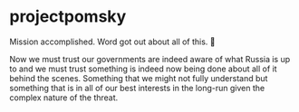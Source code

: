 # projectpomsky

Mission accomplished. Word got out about all of this. 🙏

Now we must trust our governments are indeed aware of what Russia is up to and we must trust something is indeed now being done about all of it behind the scenes. Something that we might not fully understand but something that is in all of our best interests in the long-run given the complex nature of the threat.

